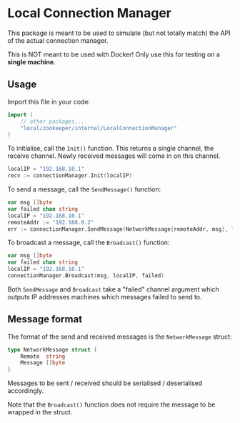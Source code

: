 # Local Connection Manager
This package is meant to be used to simulate (but not totally match) the API of the actual connection manager.

This is NOT meant to be used with Docker! Only use this for testing on a **single machine**.

## Usage
Import this file in your code:
```go
import (
    // other packages...
    "local/zookeeper/internal/LocalConnectionManager"
)
```

To initialise, call the `Init()` function. This returns a single channel, the receive channel. Newly received messages will come in on this channel.

```go
localIP = "192.168.10.1"
recv := connectionManager.Init(localIP)
```

To send a message, call the `SendMessage()` function:
```go
var msg []byte
var failed chan string
localIP = "192.168.10.1"
remoteAddr := "192.168.0.2"
err := connectionManager.SendMessage(NetworkMessage{remoteAddr, msg}, localIP, failed)
```

To broadcast a message, call the `Broadcast()` function:
```go
var msg []byte
var failed chan string
localIP = "192.168.10.1"
connectionManager.Broadcast(msg, localIP, failed)
```

Both `SendMessage` and `Broadcast` take a "failed" channel argument which outputs IP addresses machines which messages failed to send to.

## Message format
The format of the send and received messages is the `NetworkMessage` struct:
```go
type NetworkMessage struct {
	Remote  string
	Message []byte
}
```

Messages to be sent / received should be serialised / deserialised accordingly.

Note that the `Broadcast()` function does not require the message to be wrapped in the struct.


